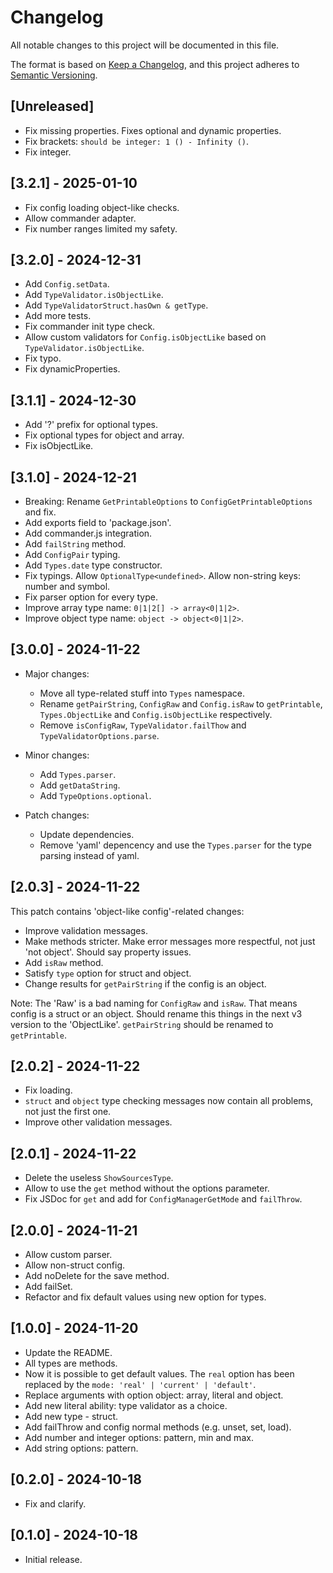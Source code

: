 # Changelog

All notable changes to this project will be documented in this file.

The format is based on [Keep a Changelog](https://keepachangelog.com/en/1.1.0/),
and this project adheres to [Semantic Versioning](https://semver.org/spec/v2.0.0.html).

## [Unreleased]

- Fix missing properties. Fixes optional and dynamic properties.
- Fix brackets: `should be integer: 1 () - Infinity ()`.
- Fix integer.

## [3.2.1] - 2025-01-10

- Fix config loading object-like checks.
- Allow commander adapter.
- Fix number ranges limited my safety.

## [3.2.0] - 2024-12-31

- Add `Config.setData`.
- Add `TypeValidator.isObjectLike`.
- Add `TypeValidatorStruct.hasOwn & getType`.
- Add more tests.
- Fix commander init type check.
- Allow custom validators for `Config.isObjectLike` based on `TypeValidator.isObjectLike`.
- Fix typo.
- Fix dynamicProperties.

## [3.1.1] - 2024-12-30

- Add '?' prefix for optional types.
- Fix optional types for object and array.
- Fix isObjectLike.

## [3.1.0] - 2024-12-21

- Breaking: Rename `GetPrintableOptions` to `ConfigGetPrintableOptions` and fix.
- Add exports field to 'package.json'.
- Add commander.js integration.
- Add `failString` method.
- Add `ConfigPair` typing.
- Add `Types.date` type constructor.
- Fix typings. Allow `OptionalType<undefined>`. Allow non-string keys: number and symbol.
- Fix parser option for every type.
- Improve array type name: `0|1|2[] -> array<0|1|2>`.
- Improve object type name: `object -> object<0|1|2>`.

## [3.0.0] - 2024-11-22

- Major changes:
  - Move all type-related stuff into `Types` namespace.
  - Rename `getPairString`, `ConfigRaw` and `Config.isRaw` to
    `getPrintable`, `Types.ObjectLike` and `Config.isObjectLike` respectively.
  - Remove `isConfigRaw`, `TypeValidator.failThow` and `TypeValidatorOptions.parse`.

- Minor changes:
  - Add `Types.parser`.
  - Add `getDataString`.
  - Add `TypeOptions.optional`.

- Patch changes:
  - Update dependencies.
  - Remove 'yaml' depencency and use the `Types.parser` for the type parsing instead of yaml.


## [2.0.3] - 2024-11-22

This patch contains 'object-like config'-related changes:

- Improve validation messages.
- Make methods stricter. Make error messages more respectful, not just 'not object'. Should say property issues.
- Add `isRaw` method.
- Satisfy `type` option for struct and object.
- Change results for `getPairString` if the config is an object.

Note: The 'Raw' is a bad naming for `ConfigRaw` and `isRaw`.
That means config is a struct or an object.
Should rename this things in the next v3 version to the 'ObjectLike'. `getPairString` should be renamed to `getPrintable`.

## [2.0.2] - 2024-11-22

- Fix loading.
- `struct` and `object` type checking messages now contain all problems, not just the first one.
- Improve other validation messages.

## [2.0.1] - 2024-11-22

- Delete the useless `ShowSourcesType`.
- Allow to use the `get` method without the options parameter.
- Fix JSDoc for `get` and add for `ConfigManagerGetMode` and `failThrow`.

## [2.0.0] - 2024-11-21

- Allow custom parser.
- Allow non-struct config.
- Add noDelete for the save method.
- Add failSet.
- Refactor and fix default values using new option for types.

## [1.0.0] - 2024-11-20

- Update the README.
- All types are methods.
- Now it is possible to get default values. The `real` option has been replaced by the `mode: 'real' | 'current' | 'default'`.
- Replace arguments with option object: array, literal and object.
- Add new literal ability: type validator as a choice.
- Add new type - struct.
- Add failThrow and config normal methods (e.g. unset, set, load).
- Add number and integer options: pattern, min and max.
- Add string options: pattern.

## [0.2.0] - 2024-10-18

- Fix and clarify.

## [0.1.0] - 2024-10-18

- Initial release.
